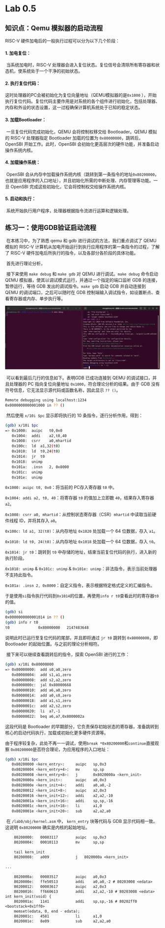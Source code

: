 # Lab 0.5

## 知识点：Qemu 模拟器的启动流程

RISC-V 硬件加电后的一般执行过程可以分为以下几个阶段：

#### 1. **加电复位：** 

​	当系统加电时，RISC-V 处理器会进入复位状态。复位信号会清除所有寄存器和状态机，使系统处于一个干净的初始状态。

#### 2. **执行复位代码：**

​	这时处理器的PC会被初始化为复位向量地址（QEMU模拟器的是`0x1000` ），开始执行复位代码。复位代码主要作用是对系统的各个组件进行初始化，包括处理器、内存和外设的状态设置，这一过程确保计算机系统处于已知的稳定状态。

#### 3. **加载Bootloader：**

​	一旦复位代码完成初始化，QEMU 会将控制权移交给 Bootloader。QEMU 模拟的 RISC-V 处理器指定 Bootloader 加载的位置为 `0x80000000`，跳转后，OpenSBI 开始工作。此时，OpenSBI 会初始化更高层次的硬件功能，并准备启动操作系统内核。

#### 4. **加载操作系统：**

​	OpenSBI 会从内存中加载操作系统内核（跳转到第一条指令的地址`0x80200000`，也就是应用程序的入口地址），并且初始化所需的中断处理、内存管理等功能。一旦 OpenSBI 完成这些初始化，它会将控制权交给操作系统内核。

#### 5. **启动和执行：**

​	系统开始执行用户程序，处理器根据指令流进行运算和逻辑处理。

## 练习一：使用GDB验证启动流程

​	在本练习中，为了熟悉 qemu 和 gdb 进行调试的方法，我们重点调试了 QEMU 模拟的 RISC-V 计算机从加电开始运行到执行应用程序的第一条指令的过程，了解了 RISC-V 硬件加电后所执行的指令，以及各部分各阶段的具体功能。

​	首先进行理论分析，

​	接下来使用 `make debug` 和 `make gdb` 对 QEMU 进行调试。`make debug` 命令启动 QEMU 模拟器，使其以调试模式运行，并通过一个指定的端口监听 GDB 的连接，暂停运行，等待 GDB 发出的调试指令。`make gdb` 启动 GDB 并自动连接到 QEMU 的调试端口，之后可以随时在 GDB 控制端输入调试指令，如设置断点、查看寄存器或内存、单步执行等。

![](lab0.5.assets/makefile.png)

​	可以看到最后几行的信息如下。表明GDB 已成功连接到 QEMU 的调试接口，并且处理器的 PC 指向复位向量地址 `0x1000`，符合理论分析的结果。由于 GDB 没有符号信息，它无法显示源代码或函数名称，因此显示 `?? ()`。

```bash
Remote debugging using localhost:1234
0x0000000000001000 in ?? ()
```

​	然后使用 `x/10i $pc` 显示即将执行的 10 条指令，逐行分析作用，得到：
```bash
(gdb) x/10i $pc
=> 0x1000:	auipc	t0,0x0
   0x1004:	addi	a2,t0,40
   0x1008:	csrr	a0,mhartid
   0x100c:	ld	a1,32(t0)
   0x1010:	ld	t0,24(t0)
   0x1014:	jr	t0
   0x1018:	unimp
   0x101a:	.insn	2, 0x8000
   0x101c:	unimp
   0x101e:	unimp
```

`0x1000: auipc t0, 0x0`：将当前的 PC存入寄存器 `t0` 中。

`0x1004: addi a2, t0, 40`：将寄存器 `t0` 的值加上立即数 `40`，结果存入寄存器 `a2`。

`0x1008: csrr a0, mhartid`：从控制状态寄存器（CSR）`mhartid` 中读取当前硬件线程 ID，并将其存入 `a0`。

`0x100c: ld a1, 32(t0)`：从内存地址 `0x1020` 处加载一个 64 位数据，存入 `a1`。

`0x1010: ld t0, 24(t0)`：从内存地址 `0x1018` 处加载一个 64 位数据，存入 `t0`。

`0x1014: jr t0`：跳转到 `t0` 中存储的地址，结束当前复位代码的执行，进入新的执行阶段。

`0x1018: unimp` & `0x101c: unimp` & `0x101e: unimp`：非法指令，表示当前处理器不支持此指令。

`0x101a: .insn 2, 0x8000`：自定义指令，表示根据特定格式定义的汇编指令。

​	于是使用`si`指令执行代码到`0x1014`的位置，再使用`info r t0`查看此时的寄存器`t0`的值。

```bash
(gdb) si
0x0000000000001014 in ?? ()
(gdb) info r t0
t0             0x80000000	2147483648
```

说明此时已运行至复位代码的尾部，并且即将通过 `jr t0` 跳转到 `0x80000000`，即 Bootloader 的起始位置。与之前的理论分析相符。

​	接下来可以继续查看跳转后的指令，探索 OpenSBI 进行的工作：

```bash
(gdb) x/10i 0x80000000
=> 0x80000000:	add	s0,a0,zero
   0x80000004:	add	s1,a1,zero
   0x80000008:	add	s2,a2,zero
   0x8000000c:	jal	0x80000668
   0x80000010:	add	a6,a0,zero
   0x80000014:	add	a0,s0,zero
   0x80000018:	add	a1,s1,zero
   0x8000001c:	add	a2,s2,zero
   0x80000020:	li	a7,-1
   0x80000022:	beq	a6,a7,0x8000002a
```

这段代码是 Bootloader 的早期部分，它负责保存初始状态的寄存器，准备跳转到核心的启动代码执行，加载或初始化更多硬件资源等。

​	由于程序较复杂，此处不再一一调试，使用`break *0x80200000`和`continue`直接观察 `0x80200000`是否符合理论，为应用程序的入口地址：

```bash
(gdb) x/10i $pc
   0x80200000 <kern_entry>:	    auipc	sp,0x3
   0x80200004 <kern_entry+4>:	mv	    sp,sp
   0x80200008 <kern_entry+8>:	j	    0x8020000a <kern_init>
   0x8020000a <kern_init>:	    auipc	a0,0x3
   0x8020000e <kern_init+4>:	addi	a0,a0,-2
   0x80200012 <kern_init+8>:	auipc	a2,0x3
   0x80200016 <kern_init+12>:	addi	a2,a2,-10
   0x8020001a <kern_init+16>:	addi	sp,sp,-16
   0x8020001c <kern_init+18>:	li	    a1,0
   0x8020001e <kern_init+20>:	sub	    a2,a2,a0
```

​	在 `/lab0/obj/kernel.asm` 中， `kern_entry` 块等代码与 GDB 显示代码相一致。这说明 `0x80200000` 确实是内核的起始地址。

```assembly
	80200000:	00003117        auipc	sp,0x3
    80200004:	00010113        mv	    sp,sp

    tail kern_init
    80200008:	a009            j	8020000a <kern_init>

...

    8020000a:	00003517        auipc	a0,0x3
    8020000e:	ffe50513        addi	a0,a0,-2 # 80203008 <edata>
    80200012:	00003617        auipc	a2,0x3
    80200016:	ff660613        addi	a2,a2,-10 # 80203008 <edata>
int kern_init(void) {
    8020001a:	1141            addi	sp,sp,-16 # 80202ff0 <bootstack+0x1ff0>
    memset(edata, 0, end - edata);
    8020001c:	4581            li	    a1,0
    8020001e:	8e09            sub	    a2,a2,a0
```

